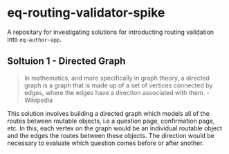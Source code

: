 # eq-routing-validator-spike

A repositary for investigating solutions for introducting routing validation into `eq-author-app`.

## Soltuion 1 - Directed Graph

> In mathematics, and more specifically in graph theory, a directed graph is a graph that is made up of a set of vertices connected by edges, where the edges have a direction associated with them. - Wikipedia

This solution involves building a directed graph which models all of the routes between routable objects, i.e a question page, confirmation page, etc. In this, each vertex on the graph would be an individual routable object and the edges the routes between these objects. The direction would be necessary to evaluate which question comes before or after another.
